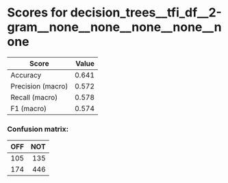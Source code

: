 # Scores for decision_trees__tfi_df__2-gram__none__none__none__none__none
|      Score      |Value|
|-----------------|----:|
|Accuracy         |0.641|
|Precision (macro)|0.572|
|Recall (macro)   |0.578|
|F1 (macro)       |0.574|

### Confusion matrix:
|OFF|NOT|
|--:|--:|
|105|135|
|174|446|
